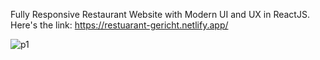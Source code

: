  Fully Responsive Restaurant Website with Modern UI and UX in ReactJS. Here's the link: 
https://restuarant-gericht.netlify.app/


![p1](https://github.com/Sen-Yam/Restaurant-website/assets/96739035/bf60b3e3-37a9-4c79-b048-3a41debf5011)
